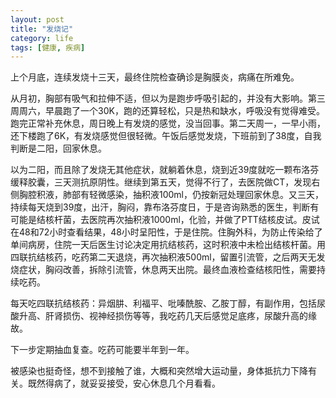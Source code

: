 ```yaml
---
layout: post
title: "发烧记"
category: life
tags: [健康, 疾病]
---
```


上个月底，连续发烧十三天，最终住院检查确诊是胸膜炎，病痛在所难免。

从月初，胸部有吸气和拉伸不适，但以为是跑步呼吸引起的，并没有大影响。第三周周六，早晨跑了一个30K，跑的还算轻松，只是热和缺水，呼吸没有觉得难受。跑完正常补充休息，周日晚上有发烧的感觉，没当回事。第二天周一，一早小雨，还下楼跑了6K，有发烧感觉但很轻微。午饭后感觉发烧，下班前到了38度，自我判断是二阳，回家休息。

以为二阳，而且除了发烧无其他症状，就躺着休息，烧到近39度就吃一颗布洛芬缓释胶囊，三天测抗原阴性。继续到第五天，觉得不行了，去医院做CT，发现右侧胸腔积液，肺部有轻微感染，抽积液100ml，仍按新冠处理回家休息。又三天，持续每天烧到39度，出汗，胸闷，靠布洛芬度日，于是咨询熟悉的医生，判断有可能是结核杆菌，去医院再次抽积液1000ml，化验，并做了PTT结核皮试。皮试在48和72小时查看结果，48小时呈阳性，于是住院。住胸外科，为防止传染给了单间病房，住院一天后医生讨论决定用抗结核药，这时积液中未检出结核杆菌。用四联抗结核药，吃药第二天退烧，再次抽积液500ml，留置引流管，之后两天无发烧症状，胸闷改善，拆除引流管，休息两天出院。最终血液检查结核阳性，需要持续吃药。

每天吃四联抗结核药：异烟肼、利福平、吡嗪酰胺、乙胺丁醇，有副作用，包括尿酸升高、肝肾损伤、视神经损伤等等，我吃药几天后感觉足底疼，尿酸升高的缘故。

下一步定期抽血复查。吃药可能要半年到一年。

被感染也挺奇怪，想不到接触了谁，大概和突然增大运动量，身体抵抗力下降有关。既然得病了，就妥妥接受，安心休息几个月看看。
